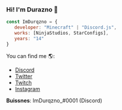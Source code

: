 ### Hi! I'm Durazno 👋

```js
const ImDurqzno = {
   developer: "Minecraft" | "Discord.js",
   works: [NinjaStudios, StarConfigs],
   years: "14"
}
```

You can find me 🌎:
- [Discord](https://discord.gg/cdTNPRX3Q9)
- [Twitter](https://twitter.com/imdurqzno)
- [Twitch](https://twitch.tv/duraznodelflow)
- [Instagram](https://instagram.com/ilydurazno)


**Buissnes**: ImDurqzno_#0001 (Discord) 
